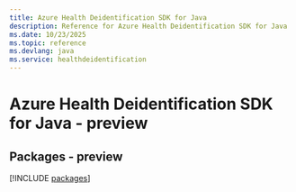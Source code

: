 ```yaml
---
title: Azure Health Deidentification SDK for Java
description: Reference for Azure Health Deidentification SDK for Java
ms.date: 10/23/2025
ms.topic: reference
ms.devlang: java
ms.service: healthdeidentification
---
```

# Azure Health Deidentification SDK for Java - preview
## Packages - preview
[!INCLUDE [packages](health-deidentification-index.md)]